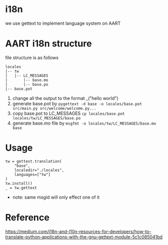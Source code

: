 # i18n
we use gettext to implement language system on AART

# AART i18n structure 
file structure is as follows
```
locales
|-- tw
|   |-- LC_MESSAGES
|       |-- base.mo
|       |-- base.po
|-- base.pot
```

1. change all the output to the format _("hello world")
2. generate base.pot by `pygettext -d base -o locales/base.pot src/main.py src/welcome/welcome.py...`
3. copy base.pot to LC_MESSAGES `cp locales/base.pot locales/tw/LC_MESSAGES/base.po`
4. generate base.mo file by `msgfmt -o locales/tw/LC_MESSAGES/base.mo base`

# Usage
```
tw = gettext.translation(
    "base",
    localedir="./locales",
    languages=["tw"]
)
tw.install()
_ = tw.gettext
```
+ note: same msgid will only effect one of it

# Reference
https://medium.com/i18n-and-l10n-resources-for-developers/how-to-translate-python-applications-with-the-gnu-gettext-module-5c1c085041bd